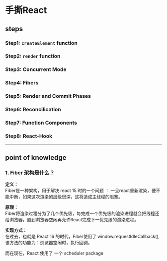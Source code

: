 # 手撕React

## steps

### Step1: `createElement` function
### Step2: `render` function
### Step3: Concurrent Mode
### Step4: Fibers
### Step5: Render and Commit Phases
### Step6: Reconcilication
### Step7: Function Components
### Step8: React-Hook

---

## point of knowledge

### 1. Fiber 架构是什么？

**定义：**  
Fiber是一种架构，用于解决 react 15 时的一个问题 ： 一旦react重新渲染，便不能中断，如果这次渲染的层级很深，这将造成主线程的阻塞。  

**原理：**  
Fiber将渲染过程分为了几个优先级，每完成一个优先级的渲染进程就会把线程还给浏览器，直到浏览器空闲再允许React完成下一优先级的渲染进程。  

**实现方式：**  
在过去，也就是 React 16 的时代，Fiber使用了 window.requestIdleCallback(), 该方法的功能为：浏览器空闲时，执行回调。   

而在现在，React 使用了 一个 scheduler package

